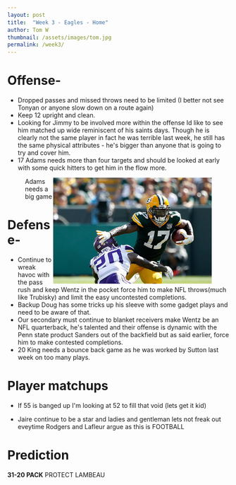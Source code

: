 ```yaml
---
layout: post
title:  "Week 3 - Eagles - Home"
author: Tom W
thumbnail: /assets/images/tom.jpg
permalink: /week3/
---
```


# Offense-
* Dropped passes and missed throws need to be limited (I better not see Tonyan or anyone slow down on a route again)
* Keep 12 upright and clean. 
* Looking for Jimmy to be involved more within the offense Id like to see him matched up wide reminiscent of his saints days. Though he is clearly not the same player in fact he was terrible last week, he still has the same physical attributes - he's bigger than anyone that is going to try and cover him. 
* 17 Adams needs more than four targets and should be looked at early with some quick hitters to get him in the flow more.
<figure>
  <img src="/assets/images/davantae.jpg" alt="davantaeadams" style="float:right">
  <figcaption>Adams needs a big game</figcaption>
</figure>

# Defense-
* Continue to wreak havoc with the pass rush and keep Wentz in the pocket force him to make NFL throws(much like Trubisky) and limit the easy uncontested completions. 
* Backup Doug has some tricks up his sleeve with some gadget plays and need to be aware of that. 
* Our secondary must continue to blanket receivers make Wentz be an NFL quarterback, he's talented and their offense is dynamic with the Penn state product Sanders out of the backfield but as said earlier, force him to make contested completions. 
* 20 King needs a bounce back game as he was worked by Sutton last week on too many plays.

# Player matchups
* If 55 is banged up I'm looking at 52 to fill that void (lets get it kid)

* Jaire continue to be a star and ladies and gentleman lets not freak out eveytime Rodgers and Lafleur argue as this is FOOTBALL

# Prediction
**31-20 PACK**
PROTECT LAMBEAU
